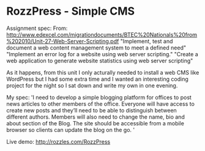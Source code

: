 RozzPress - Simple CMS
======================
Assignment spec: 
From: http://www.edexcel.com/migrationdocuments/BTEC%20Nationals%20from%202010/Unit-27-Web-Server-Scripting.pdf
"Implement, test and document a web content management system to meet a defined need" 
"Implement an error log for a website using web server scripting."
"Create a web application to generate website statistics using web server scripting"

As it happens, from this unit I only acturally needed to install a web CMS like WordPress but I had some extra time
and I wanted an interesting coding project for the night so I sat down and write my own in one evening.

My spec: 'I need to develop a simple blogging platform for offices to post news articles to other members of the office. Everyone will have access to create new posts and they’ll need to be able to distinguish between different authors. Members will also need to change the name, bio and about section of the Blog. The site should be accessible from a mobile browser so clients can update the blog on the go. '

Live demo: 
http://rozzles.com/RozzPress
